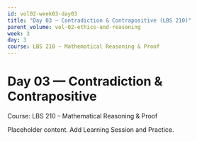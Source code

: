 ```yaml
---
id: vol02-week03-day03
title: "Day 03 — Contradiction & Contrapositive (LBS 210)"
parent_volume: vol-02-ethics-and-reasoning
week: 3
day: 3
course: LBS 210 – Mathematical Reasoning & Proof
---
```


# Day 03 — Contradiction & Contrapositive
Course: LBS 210 – Mathematical Reasoning & Proof

Placeholder content. Add Learning Session and Practice.

